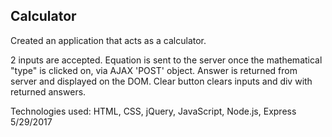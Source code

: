 ## Calculator
Created an application that acts as a calculator.

2 inputs are accepted. Equation is sent to the server once the mathematical "type" is clicked on, via AJAX 'POST' object.
Answer is returned from server and displayed on the DOM.
Clear button clears inputs and div with returned answers.

Technologies used: HTML, CSS, jQuery, JavaScript, Node.js, Express
5/29/2017
